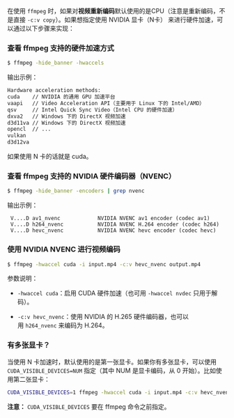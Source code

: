 在使用 `ffmpeg` 时，如果对**视频重新编码**默认使用的是CPU（注意是重新编码，不是直接 `-c:v copy`）。如果想指定使用 NVIDIA 显卡（N卡） 来进行硬件加速，可以通过以下步骤来实现：

### 查看 ffmpeg 支持的硬件加速方式

```bash
$ ffmpeg -hide_banner -hwaccels
```

输出示例：

```bash
Hardware acceleration methods:
cuda    // NVIDIA 的通用 GPU 加速平台
vaapi   // Video Acceleration API（主要用于 Linux 下的 Intel/AMD）
qsv     // Intel Quick Sync Video（Intel CPU 的硬件加速）
dxva2   // Windows 下的 DirectX 视频加速
d3d11va // Windows 下的 DirectX 视频加速
opencl  // ...
vulkan
d3d12va
```

如果使用 N 卡的话就是 cuda。

### 查看 ffmpeg 支持的 NVIDIA 硬件编码器（NVENC）

```bash
$ ffmpeg -hide_banner -encoders | grep nvenc
```

输出示例：

```
 V....D av1_nvenc            NVIDIA NVENC av1 encoder (codec av1)
 V....D h264_nvenc           NVIDIA NVENC H.264 encoder (codec h264)
 V....D hevc_nvenc           NVIDIA NVENC hevc encoder (codec hevc)
```

### 使用 NVIDIA NVENC 进行视频编码

```bash
$ ffmpeg -hwaccel cuda -i input.mp4 -c:v hevc_nvenc output.mp4
```

参数说明：

- `-hwaccel cuda`：启用 CUDA 硬件加速（也可用 `-hwaccel nvdec` 只用于解码）。

- `-c:v hevc_nvenc`：使用 NVIDIA 的 H.265 硬件编码器，也可以用 `h264_nvenc` 来编码为 H.264。

### 有多张显卡？

当使用 N 卡加速时，默认使用的是第一张显卡。如果你有多张显卡，可以使用 `CUDA_VISIBLE_DEVICES=NUM` 指定（其中 NUM 是显卡编码，从 0 开始）。比如使用第二张显卡：

```bash
CUDA_VISIBLE_DEVICES=1 ffmpeg -hwaccel cuda -i input.mp4 -c:v hevc_nvenc output.mp4
```

**注意：** `CUDA_VISIBLE_DEVICES` 要在 ffmpeg 命令之前指定。
